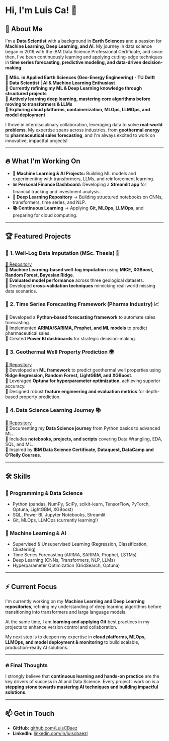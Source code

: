 # Hi, I'm Luis Ca! 👋

## 🚀 About Me
I'm a **Data Scientist** with a background in **Earth Sciences** and a passion for **Machine Learning, Deep Learning, and AI**. My journey in data science began in 2019 with the IBM Data Science Professional Certificate, and since then, I've been continuously learning and applying cutting-edge techniques in **time series forecasting, predictive modeling, and data-driven decision-making**.

🔹 **MSc. in Applied Earth Sciences (Geo-Energy Engineering) - TU Delft**  
🔹 **Data Scientist | AI & Machine Learning Enthusiast**  
🔹 **Currently refining my ML & Deep Learning knowledge through structured projects**  
🔹 **Actively learning deep learning, mastering core algorithms before moving to transformers & LLMs**  
🔹 **Exploring cloud platforms, containerization, MLOps, LLMOps, and model deployment** 

I thrive in interdisciplinary collaboration, leveraging data to solve **real-world problems**. My expertise spans across industries, from **geothermal energy** to **pharmaceutical sales forecasting**, and I'm always excited to work on innovative, impactful projects!

---

## 🔥 What I'm Working On
- **🚀 Machine Learning & AI Projects:** Building ML models and experimenting with transformers, LLMs, and reinforcement learning.
- **📊 Personal Finance Dashboard:** Developing a **Streamlit app** for financial tracking and investment analysis.
- **🧠 Deep Learning Repository** → Building structured notebooks on CNNs, transformers, time series, and NLP.
- **📚 Continuous Learning** → Applying **Git, MLOps, LLMOps**, and preparing for cloud computing.

---

## 🏆 Featured Projects
### 📌 **1. Well-Log Data Imputation (MSc. Thesis)** 🔬
[🔗 Repository](https://github.com/LuisCBaez/Predicting_Well_logs_MICE_TUDelft_Msc_Thesis)  
🔹 **Machine Learning-based well-log imputation** using **MICE, XGBoost, Random Forest, Bayesian Ridge**.  
🔹 **Evaluated model performance** across three geological datasets.  
🔹 Developed **cross-validation techniques** mimicking real-world missing data scenarios.  

### 📌 **2. Time Series Forecasting Framework (Pharma Industry)** 📈
🔹 Developed a **Python-based forecasting framework** to automate sales forecasting.  
🔹 Implemented **ARIMA/SARIMA, Prophet, and ML models** to predict pharmaceutical sales.  
🔹 Created **Power BI dashboards** for strategic decision-making.  

### 📌 **3. Geothermal Well Property Prediction** 🌍
[🔗 Repository](https://github.com/LuisCBaez/well-log-ml)  
🔹 Developed an **ML framework** to predict geothermal well properties using **Ridge Regression, Random Forest, LightGBM, and XGBoost**.  
🔹 Leveraged **Optuna for hyperparameter optimization**, achieving superior accuracy.  
🔹 Designed robust **feature engineering and evaluation metrics** for depth-based property prediction.  

### 📌 **4. Data Science Learning Journey** 📚
[🔗 Repository](https://github.com/LuisCBaez/Data-Science-Learning-Journey)  
🔹 Documenting my **Data Science journey** from Python basics to advanced ML.  
🔹 Includes **notebooks, projects, and scripts** covering Data Wrangling, EDA, SQL, and ML.  
🔹 Inspired by **IBM Data Science Certificate, Dataquest, DataCamp and O'Reily Courses**.  

---

## 🛠️ Skills
### 🔹 Programming & Data Science
- Python (pandas, NumPy, SciPy, scikit-learn, TensorFlow, PyTorch, Optuna, LightGBM, XGBoost)
- SQL, Power BI, Jupyter Notebooks, Streamlit
- Git, MLOps, LLMOps (currently learning!)

### 🔹 Machine Learning & AI
- Supervised & Unsupervised Learning (Regression, Classification, Clustering)
- Time Series Forecasting (ARIMA, SARIMA, Prophet, LSTMs)
- Deep Learning (CNNs, Transformers, NLP, LLMs)
- Hyperparameter Optimization (GridSearch, Optuna)

---

## ⚡ Current Focus

I'm currently working on my **Machine Learning and Deep Learning repositories**, refining my understanding of deep learning algorithms before transitioning into transformers and large language models.

At the same time, I am **learning and applying Git** best practices in my projects to enhance version control and collaboration.

My next step is to deepen my expertise in **cloud platforms, MLOps, LLMOps, and model deployment & monitoring** to build scalable, production-ready AI solutions.

---

### 🔥 Final Thoughts
I strongly believe that **continuous learning and hands-on practice** are the key drivers of success in AI and Data Science. Every project I work on is a **stepping stone towards mastering AI techniques and building impactful solutions**.

---

## 📫 Get in Touch

- **GitHub:** [github.com/LuisCBaez](https://github.com/LuisCBaez)
- **LinkedIn:** [linkedin.com/in/luiscbaezl](https://www.linkedin.com/in/luiscbaezl/)


